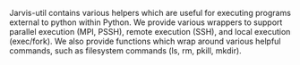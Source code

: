 Jarvis-util contains various helpers which are useful for executing programs external to python within Python. We provide various wrappers to support parallel execution (MPI, PSSH), remote execution (SSH), and local execution (exec/fork). We also provide functions which wrap around various helpful commands, such as filesystem commands (ls, rm, pkill, mkdir).